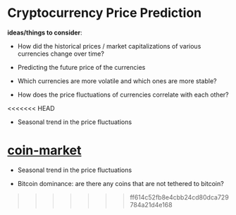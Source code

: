 # Cryptocurrency Price Prediction

**ideas/things to consider**:

- How did the historical prices / market capitalizations of various currencies change over time?

- Predicting the future price of the currencies

- Which currencies are more volatile and which ones are more stable?

- How does the price fluctuations of currencies correlate with each other?

<<<<<<< HEAD
- Seasonal trend in the price fluctuations 

[coin-market](https://coinmarketcap.com/)
=======
- Seasonal trend in the price fluctuations

- Bitcoin dominance: are there any coins that are not tethered to bitcoin?
>>>>>>> ff614c52fb8e4cbb24cd80dca729784a21d4e168
